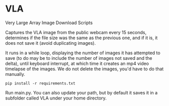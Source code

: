 # VLA
Very Large Array Image Download Scripts

Captures the VLA image from the public webcam every 15 seconds, determines if the file size was the same as the previous one, and if it is, it does not save it (avoid duplicating images).  

It runs in a while loop, displaying the number of images it has attempted to save (to do may be to include the number of images not saved and the delta), until keyboard interrupt, at which time it creates an mp4 video timelapse of the images.  We do not delete the images, you'd have to do that manually.


`pip install -r requirements.txt`

Run main.py.  You can also update your path, but by default it saves it in a subfolder called VLA under your home directory.
